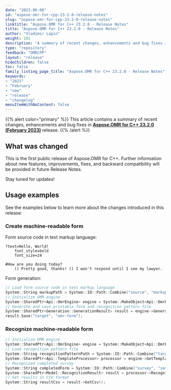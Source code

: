 ```yaml
---
date: "2023-06-08"
id: "aspose-omr-for-cpp-23-2-0-release-notes"
slug: "aspose-omr-for-cpp-23-2-0-release-notes"
linktitle: "Aspose.OMR for C++ 23.2.0 - Release Notes"
title: "Aspose.OMR for C++ 23.2.0 - Release Notes"
author: "Vladimir Lapin"
weight: 101
description: "A summary of recent changes, enhancements and bug fixes in Aspose.OMR for C++ 23.2.0 (February 2023) release."
type: "repository"
feedback: "OMRCPP"
layout: "release"
hideChildren: false
toc: false
family_listing_page_title: "Aspose.OMR for C++ 23.2.0 - Release Notes"
keywords:
- "2023"
- "February"
- "new"
- "release"
- "changelog"
menuItemWithNoContent: false
---
```


{{% alert color="primary" %}} 
This article contains a summary of recent changes, enhancements and bug fixes in [**Aspose.OMR for C++ 23.2.0 (February 2023)**](https://www.nuget.org/packages/Aspose.OMR.Cpp/23.2.0) release.
{{% /alert %}} 

## What was changed

This is the first public release of Aspose.OMR for C++. Further information about new features, improvements, fixes, and backward compatibility will be provided in future Release Notes.

Stay tuned for updates!

## Usage examples

See the examples below to learn more about the changes introduced in this release:

### Create machine-readable form

Form source code in text markup language:

```text
?text=Hello, World!
	font_style=bold
	font_size=24

#How are you doing today?
	() Pretty good, thanks! () I won't respond until I see my lawyer.
```

Form generation:

```cpp
// Load form source code in text markup language
System::String markupPath = System::IO::Path::Combine("source", "markup.txt");
// Initialize OMR engine
System::SharedPtr<Api::OmrEngine> engine = System::MakeObject<Api::OmrEngine>();
// Generate and save printable form and recognition pattern file
System::SharedPtr<Generation::GenerationResult> result = engine->GenerateTemplate(markupPath);
result.Save("target", "omr-form");
```

### Recognize machine-readable form

```cpp
// Initialize OMR engine
System::SharedPtr<Api::OmrEngine> engine = System::MakeObject<Api::OmrEngine>();
// Load recognition pattern file
System::String recognitionPatternPath = System::IO::Path::Combine("target", "omr-form.omr");
System::SharedPtr<Api::TemplateProcessor> processor = engine->GetTemplateProcessor(recognitionPatternPath);
// Recognized completed survey
System::String completedForm = System::IO::Path::Combine("survey", "satisfaction.png");
System::SharedPtr<Model::RecognitionResult> result = processor->RecognizeImage(completedForm, 40);
// Get results in CSV format
System::String resultCsv = result->GetCsv();
```
